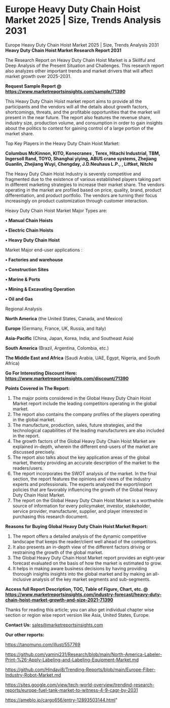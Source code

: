 # Europe Heavy Duty Chain Hoist Market 2025 | Size, Trends Analysis 2031
 Europe Heavy Duty Chain Hoist Market 2025 | Size, Trends Analysis 2031
<strong>Heavy Duty Chain Hoist Market Research Report 2031</strong>

The Research Report on Heavy Duty Chain Hoist Market is a Skillful and Deep Analysis of the Present Situation and Challenges. This research report also analyzes other important trends and market drivers that will affect market growth over 2025-2031.

<strong>Request Sample Report @ <a href=https://www.marketreportsinsights.com/sample/71390>https://www.marketreportsinsights.com/sample/71390</a></strong>

This Heavy Duty Chain Hoist market report aims to provide all the participants and the vendors will all the details about growth factors, shortcomings, threats, and the profitable opportunities that the market will present in the near future. The report also features the revenue share, industry size, production volume, and consumption in order to gain insights about the politics to contest for gaining control of a large portion of the market share.

Top Key Players in the Heavy Duty Chain Hoist Market:

<strong>Columbus McKinnon, KITO, Konecranes , Terex, Hitachi Industrial, TBM, Ingersoll Rand, TOYO, Shanghai yiying, ABUS crane systems, Zhejiang Guanlin, Zhejiang Wuyi, Chengday, J.D.Neuhaus L.P., , Liftket, Nitchi</strong>

The Heavy Duty Chain Hoist Industry is severely competitive and fragmented due to the existence of various established players taking part in different marketing strategies to increase their market share. The vendors operating in the market are profiled based on price, quality, brand, product differentiation, and product portfolio. The vendors are turning their focus increasingly on product customization through customer interaction.

Heavy Duty Chain Hoist Market Major Types are:

<strong>• Manual Chain Hoists

• Electric Chain Hoists

• Heavy Duty Chain Hoist</strong>

Market Major end-user applications :

<strong>• Factories and warehouse

• Construction Sites

• Marine & Ports

• Mining & Excavating Operation

• Oil and Gas</strong>

Regional Analysis

</u><strong><b>North America</b></strong> (the United States, Canada, and Mexico)

<strong><b>Europe </b></strong>(Germany, France, UK, Russia, and Italy)

<strong><b>Asia-Pacific</b></strong> (China, Japan, Korea, India, and Southeast Asia)

<strong><b>South America</b></strong> (Brazil, Argentina, Colombia, etc.)

<strong><b>The Middle East and Africa</b></strong> (Saudi Arabia, UAE, Egypt, Nigeria, and South Africa)

<strong>Go For Interesting Discount Here: <a href=https://www.marketreportsinsights.com/discount/71390>https://www.marketreportsinsights.com/discount/71390</a></strong>

<strong>Points Covered in The Report:</strong>
<ol>
  <li>The major points considered in the Global Heavy Duty Chain Hoist Market report include the leading competitors operating in the global market.</li>
  <li>The report also contains the company profiles of the players operating in the global market.</li>
  <li>The manufacture, production, sales, future strategies, and the technological capabilities of the leading manufacturers are also included in the report.</li>
  <li>The growth factors of the Global Heavy Duty Chain Hoist Market are explained in-depth, wherein the different end-users of the market are discussed precisely.</li>
  <li>The report also talks about the key application areas of the global market, thereby providing an accurate description of the market to the readers/users.</li>
  <li>The report incorporates the SWOT analysis of the market. In the final section, the report features the opinions and views of the industry experts and professionals. The experts analyzed the export/import policies that are favorably influencing the growth of the Global Heavy Duty Chain Hoist Market.</li>
  <li>The report on the Global Heavy Duty Chain Hoist Market is a worthwhile source of information for every policymaker, investor, stakeholder, service provider, manufacturer, supplier, and player interested in purchasing this research document.</li>
</ol>
<strong>Reasons for Buying Global Heavy Duty Chain Hoist Market Report:</strong>

<ol>
  <li>The report offers a detailed analysis of the dynamic competitive landscape that keeps the reader/client well ahead of the competitors.</li>
  <li>It also presents an in-depth view of the different factors driving or restraining the growth of the global market.</li>
  <li>The Global Heavy Duty Chain Hoist Market report provides an eight-year forecast evaluated on the basis of how the market is estimated to grow.</li>
  <li>It helps in making aware business decisions by having providing thorough insights insights into the global market and by making an all-inclusive analysis of the key market segments and sub-segments.</li>
</ol>
<strong>Access full Report Description, TOC, Table of Figure, Chart, etc. @ <a href=https://www.marketreportsinsights.com/industry-forecast/heavy-duty-chain-hoist-market-growth-and-size-2021-71390>https://www.marketreportsinsights.com/industry-forecast/heavy-duty-chain-hoist-market-growth-and-size-2021-71390</a></strong>


Thanks for reading this article; you can also get individual chapter wise section or region wise report version like Asia, United States, Europe.

<strong>Contact Us:</strong>
sales@marketreportsinsights.com

<strong>Our other reports:</strong>

<a href=https://tanomuno.com/illust/557769>https://tanomuno.com/illust/557769</a>

<a href=https://github.com/yamini231/Research/blob/main/North-America-Labeler-Print-%26-Apply-Labeling-and-Labeling-Equipment-Market.md>https://github.com/yamini231/Research/blob/main/North-America-Labeler-Print-%26-Apply-Labeling-and-Labeling-Equipment-Market.md</a>

<a href=https://github.com/Hindavi8/Trending-Reports/blob/main/Europe-Fiber-Industry-Robot-Market.md>https://github.com/Hindavi8/Trending-Reports/blob/main/Europe-Fiber-Industry-Robot-Market.md</a>

<a href=https://sites.google.com/view/tech-world-overview/trendind-research-reports/europe-fuel-tank-market-to-witness-4-9-cagr-by-2031>https://sites.google.com/view/tech-world-overview/trendind-research-reports/europe-fuel-tank-market-to-witness-4-9-cagr-by-2031</a>

<a href=https://ameblo.jp/cargo656/entry-12893503144.html>https://ameblo.jp/cargo656/entry-12893503144.html</a>"
